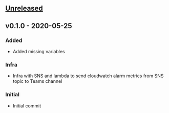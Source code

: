 <a name="unreleased"></a>
## [Unreleased]


<a name="v0.1.0"></a>
## v0.1.0 - 2020-05-25
### Added
- Added missing variables

### Infra
- Infra with SNS and lambda to send cloudwatch alarm metrics from SNS topic to Teams channel

### Initial
- Initial commit


[Unreleased]: https://github.com/aloukiala/terraform-alarm-chat-notification/compare/v0.1.0...HEAD

